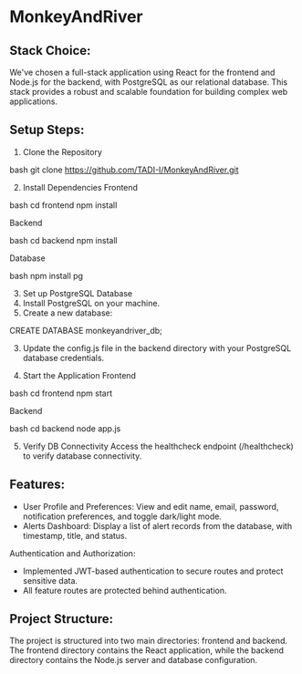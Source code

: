 # MonkeyAndRiver


## Stack Choice:
We've chosen a full-stack application using React for the frontend and Node.js for the backend, with PostgreSQL as our relational database. This stack provides a robust and scalable foundation for building complex web applications.

## Setup Steps:

1. Clone the Repository

bash
git clone https://github.com/TADI-I/MonkeyAndRiver.git


2. Install Dependencies
Frontend

bash
cd frontend
npm install


Backend

bash
cd backend
npm install


Database

bash
npm install pg


3. Set up PostgreSQL Database
1. Install PostgreSQL on your machine.
2. Create a new database:

CREATE DATABASE monkeyandriver_db;

3. Update the config.js file in the backend directory with your PostgreSQL database credentials.

4. Start the Application
Frontend

bash
cd frontend
npm start


Backend

bash
cd backend
node app.js


5. Verify DB Connectivity
Access the healthcheck endpoint (/healthcheck) to verify database connectivity.

## Features:

- User Profile and Preferences: View and edit name, email, password, notification preferences, and toggle dark/light mode.
- Alerts Dashboard: Display a list of alert records from the database, with timestamp, title, and status.

Authentication and Authorization:

- Implemented JWT-based authentication to secure routes and protect sensitive data.
- All feature routes are protected behind authentication.

## Project Structure:

The project is structured into two main directories: frontend and backend. The frontend directory contains the React application, while the backend directory contains the Node.js server and database configuration.
